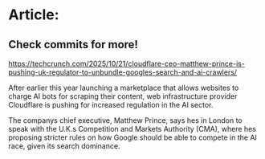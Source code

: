# Article:

## Check commits for more!
https://techcrunch.com/2025/10/21/cloudflare-ceo-matthew-prince-is-pushing-uk-regulator-to-unbundle-googles-search-and-ai-crawlers/

After earlier this year launching a marketplace that allows websites to charge AI bots for scraping their content, web infrastructure provider Cloudflare is pushing for increased regulation in the AI sector.

The companys chief executive, Matthew Prince, says hes in London to speak with the U.K.s Competition and Markets Authority (CMA), where hes proposing stricter rules on how Google should be able to compete in the AI race, given its search dominance.